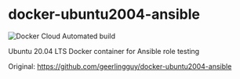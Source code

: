 # docker-ubuntu2004-ansible

![Docker Cloud Automated build](https://img.shields.io/docker/cloud/automated/origox/docker-ubuntu2004-ansible)

Ubuntu 20.04 LTS Docker container for Ansible role testing

Original: https://github.com/geerlingguy/docker-ubuntu2004-ansible